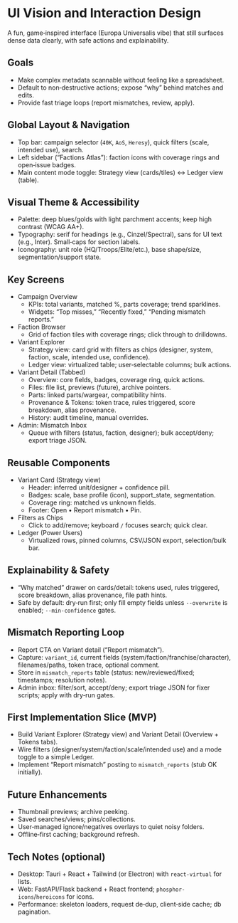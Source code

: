 # UI Vision and Interaction Design

A fun, game‑inspired interface (Europa Universalis vibe) that still surfaces dense data clearly, with safe actions and explainability.

## Goals
- Make complex metadata scannable without feeling like a spreadsheet.
- Default to non‑destructive actions; expose “why” behind matches and edits.
- Provide fast triage loops (report mismatches, review, apply).

## Global Layout & Navigation
- Top bar: campaign selector (`40K`, `AoS`, `Heresy`), quick filters (scale, intended use), search.
- Left sidebar (“Factions Atlas”): faction icons with coverage rings and open‑issue badges.
- Main content mode toggle: Strategy view (cards/tiles) ↔ Ledger view (table).

## Visual Theme & Accessibility
- Palette: deep blues/golds with light parchment accents; keep high contrast (WCAG AA+).
- Typography: serif for headings (e.g., Cinzel/Spectral), sans for UI text (e.g., Inter). Small‑caps for section labels.
- Iconography: unit role (HQ/Troops/Elite/etc.), base shape/size, segmentation/support state.

## Key Screens
- Campaign Overview
  - KPIs: total variants, matched %, parts coverage; trend sparklines.
  - Widgets: “Top misses,” “Recently fixed,” “Pending mismatch reports.”
- Faction Browser
  - Grid of faction tiles with coverage rings; click through to drilldowns.
- Variant Explorer
  - Strategy view: card grid with filters as chips (designer, system, faction, scale, intended use, confidence).
  - Ledger view: virtualized table; user‑selectable columns; bulk actions.
- Variant Detail (Tabbed)
  - Overview: core fields, badges, coverage ring, quick actions.
  - Files: file list, previews (future), archive pointers.
  - Parts: linked parts/wargear, compatibility hints.
  - Provenance & Tokens: token trace, rules triggered, score breakdown, alias provenance.
  - History: audit timeline, manual overrides.
- Admin: Mismatch Inbox
  - Queue with filters (status, faction, designer); bulk accept/deny; export triage JSON.

## Reusable Components
- Variant Card (Strategy view)
  - Header: inferred unit/designer + confidence pill.
  - Badges: scale, base profile (icon), support_state, segmentation.
  - Coverage ring: matched vs unknown fields.
  - Footer: Open • Report mismatch • Pin.
- Filters as Chips
  - Click to add/remove; keyboard `/` focuses search; quick clear.
- Ledger (Power Users)
  - Virtualized rows, pinned columns, CSV/JSON export, selection/bulk bar.

## Explainability & Safety
- “Why matched” drawer on cards/detail: tokens used, rules triggered, score breakdown, alias provenance, file path hints.
- Safe by default: dry‑run first; only fill empty fields unless `--overwrite` is enabled; `--min-confidence` gates.

## Mismatch Reporting Loop
- Report CTA on Variant detail (“Report mismatch”).
- Capture: `variant_id`, current fields (system/faction/franchise/character), filenames/paths, token trace, optional comment.
- Store in `mismatch_reports` table (status: new/reviewed/fixed; timestamps; resolution notes).
- Admin inbox: filter/sort, accept/deny; export triage JSON for fixer scripts; apply with dry‑run gates.

## First Implementation Slice (MVP)
- Build Variant Explorer (Strategy view) and Variant Detail (Overview + Tokens tabs).
- Wire filters (designer/system/faction/scale/intended use) and a mode toggle to a simple Ledger.
- Implement “Report mismatch” posting to `mismatch_reports` (stub OK initially).

## Future Enhancements
- Thumbnail previews; archive peeking.
- Saved searches/views; pins/collections.
- User‑managed ignore/negatives overlays to quiet noisy folders.
- Offline‑first caching; background refresh.

## Tech Notes (optional)
- Desktop: Tauri + React + Tailwind (or Electron) with `react-virtual` for lists.
- Web: FastAPI/Flask backend + React frontend; `phosphor-icons`/`heroicons` for icons.
- Performance: skeleton loaders, request de‑dup, client‑side cache; db pagination.
